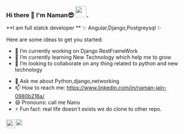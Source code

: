 ### Hi there 👋  I'm Naman😎 <img src="https://raw.githubusercontent.com/vatsa287/vatsa287/master/assets/Hi.gif?raw=true" width="30px">.

**I am full statck developer ** ✨ Angular,Django,Postgreysql ✨ 

Here are some ideas to get you started:

- 🔭 I’m currently working on Django RestFrameWork 
- 🌱 I’m currently learning New Technology which help me to grow
- 👯 I’m looking to collaborate on any thing related to python and new technology
<!-- - 🤔 I’m looking for help with  -->
- 💬 Ask me about Python,django,networking 
- 📫 How to reach me: https://www.linkedin.com/in/naman-jain-0980b216a/
- 😄 Pronouns: call me Nanu
- ⚡ Fun fact: real life doesn't exists we do clone to other repo.

<img src="https://github-readme-stats.vercel.app/api?username=NamanJain14101999&&show_icons=true&title_color=ffffff&icon_color=bb2acf&text_color=daf7dc&bg_color=151515">
 
 
 
 
 <a href="https://www.linkedin.com/in/naman-jain-0980b216a/">
  <img align="left" width="24px" src="https://cdn.jsdelivr.net/npm/simple-icons@v3/icons/linkedin.svg"  />
</a>

